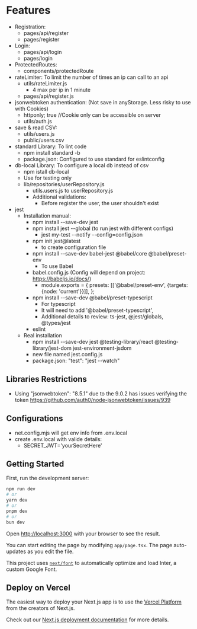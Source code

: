 # Features
* Registration:
    * pages/api/register
    * pages/register
* Login:
    * pages/api/login
    * pages/login
* ProtectedRoutes:
    * components/protectedRoute
* rateLimiter: To limit the number of times an ip can call to an api
    * utils/rateLimiter.js
        * 4 max per ip in 1 minute
    * pages/api/register.js
* jsonwebtoken authentication: (Not save in anyStorage. Less risky to use with Cookies)
    * httponly; true  //Cookie only can be accessible on server
    * utils/auth.js 
* save & read CSV:
    * utils/users.js
    * public/users.csv
* standard Library: To lint code
    * npm install standard -b 
    * package.json: Configured to use standard for eslintconfig
* db-local Library: To configure a local db instead of csv
    * npm istall db-local
    * Use for testing only
    * lib/repositories/userRepository.js
        * utils.users.js to userRepository.js
        * Additional validations:
            * Before register the user, the user shouldn't exist
* jest
    * Installation manual:
        * npm install --save-dev jest
        * npm install jest --global (to run jest with different configs)
            * jest my-test --notify --config=config.json
        * npm init jest@latest
            * to create configuration file
        * npm install --save-dev babel-jest @babel/core @babel/preset-env
            * To use Babel
        * babel.config.js   (Config will depend on project: https://babeljs.io/docs/)
            *   module.exports = {
                presets: [['@babel/preset-env', {targets: {node: 'current'}}]],
                };
        * npm install --save-dev @babel/preset-typescript
            * For typescript 
            * It will need to add '@babel/preset-typescript',
            * Additional details to review: ts-jest, @jest/globals, @types/jest
        * eslint
    * Real installation
        * npm install --save-dev jest @testing-library/react @testing-library/jest-dom jest-environment-jsdom
        * new file named jest.config.js
        * package.json: "test": "jest --watch"


## Libraries Restrictions
* Using "jsonwebtoken": "8.5.1" due to the 9.0.2 has issues verifying the token https://github.com/auth0/node-jsonwebtoken/issues/939
 
## Configurations
* net.config.mjs will get env info from .env.local
* create .env.local with valide details:
    * SECRET_JWT='yourSecretHere' 




## Getting Started

First, run the development server:

```bash
npm run dev
# or
yarn dev
# or
pnpm dev
# or
bun dev
```

Open [http://localhost:3000](http://localhost:3000) with your browser to see the result.

You can start editing the page by modifying `app/page.tsx`. The page auto-updates as you edit the file.

This project uses [`next/font`](https://nextjs.org/docs/basic-features/font-optimization) to automatically optimize and load Inter, a custom Google Font.

 

## Deploy on Vercel

The easiest way to deploy your Next.js app is to use the [Vercel Platform](https://vercel.com/new?utm_medium=default-template&filter=next.js&utm_source=create-next-app&utm_campaign=create-next-app-readme) from the creators of Next.js.

Check out our [Next.js deployment documentation](https://nextjs.org/docs/deployment) for more details.
